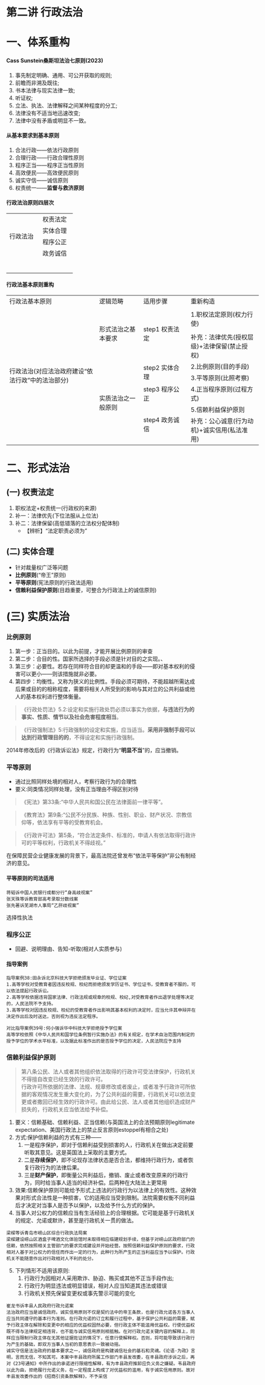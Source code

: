 # 第二讲 行政法治
# 一、体系重构
#### Cass Sunstein桑斯坦法治七原则(2023)
1. 事先制定明确、通用、可公开获取的规则;
2. 前瞻而非溯及既往;
3. 书本法律与现实法律一致;
4. 听证权;
5. 立法、执法、法律解释之间某种程度的分工;
6. 法律没有不适当地迅速改变;
7. 法律中没有矛盾或明显不一致。
#### 从基本要求到基本原则
1. 合法行政——依法行政原则
2. 合理行政——行政合理性原则
3. 程序正当——程序正当性原则
4. 高效便民——高效便民原则
5. 诚实守信——诚信原则
6. 权责统一——**监督与救济原则**
#### 行政法治原则四层次
<table>
 <tr height=18 style='mso-height-source:userset;height:13.8pt' id='r0'>
<td rowspan=4 height=73 class=x21 width=72 style='height:55.2pt;width:54pt;'>行政法治</td>
<td width=72 style='width:54pt;'>权责法定</td>
 </tr>
 <tr height=18 style='mso-height-source:userset;height:13.8pt' id='r1'>
<td>实体合理</td>
 </tr>
 <tr height=18 style='mso-height-source:userset;height:13.8pt' id='r2'>
<td>程序公正</td>
 </tr>
 <tr height=18 style='mso-height-source:userset;height:13.8pt' id='r3'>
<td>政务诚信</td>
 </tr>
 <tr height=19 style='mso-height-source:userset;height:14.25pt' id='r4'>
  <td height=19 colspan=2 style='height:14.25pt;mso-ignore:colspan;'></td>
 </tr>
 <tr height=18 style='mso-height-source:userset;height:13.8pt' id='r5'>
<td height=18 style='height:13.8pt;'></td>
 </tr>
</table>

#### 行政法基本原则重构

<table cellpadding=0 cellspacing=0 width=670 style='border-collapse: 
 collapse;table-layout:fixed;width:502pt'>
 <col width=248 style='mso-width-source:userset;width:186pt'>
 <col width=113 style='mso-width-source:userset;width:84.75pt'>
 <col width=119 style='mso-width-source:userset;width:89.25pt'>
 <col width=190 style='mso-width-source:userset;width:142.5pt'>
 <tr height=18 style='mso-height-source:userset;height:13.8pt' id='r0'>
<td height=18 class=x62 width=248 style='height:13.8pt;width:186pt;'>行政法基本原则</td>
<td class=x62 width=113 style='width:84.75pt;'>逻辑范畴</td>
<td class=x62 width=119 style='width:89.25pt;'>适用步骤</td>
<td class=x62 width=190 style='width:142.5pt;'>重新构造</td>
 </tr>
 <tr height=64 style='mso-height-source:userset;height:48.6pt' id='r1'>
<td rowspan=7 height=175 class=x64 style='height:131.4pt;'>行政法治(对应法治政府建设“依法行政”中的法治部分)</td>
<td rowspan=2 height=83 class=x64 style='height:62.4pt;'>形式法治之基本要求</td>
<td rowspan=2 height=83 class=x64 style='height:62.4pt;'>step1 权责法定</td>
<td class=x63>1.职权法定原则(权力行使)</td>
 </tr>
 <tr height=18 style='mso-height-source:userset;height:13.8pt' id='r2'>
<td class=x63>补充：法律优先(授权层级)+法律保留(禁止授权)</td>
 </tr>
 <tr height=18 style='mso-height-source:userset;height:13.8pt' id='r3'>
<td rowspan=5 height=92 class=x64 style='height:69pt;'>实质法治之一般原则</td>
<td rowspan=2 height=36 class=x64 style='height:27.6pt;'>step2 实体合理</td>
<td class=x63>2.比例原则(目的手段)</td>
 </tr>
 <tr height=18 style='mso-height-source:userset;height:13.8pt' id='r4'>
<td class=x63>3.平等原则(比照考察)</td>
 </tr>
 <tr height=18 style='mso-height-source:userset;height:13.8pt' id='r5'>
<td class=x63>step3 程序公正</td>
<td class=x63>4.正当程序原则(过程方式)</td>
 </tr>
 <tr height=18 style='mso-height-source:userset;height:13.8pt' id='r6'>
<td rowspan=2 height=36 class=x64 style='height:27.6pt;'>step4 政务诚信</td>
<td class=x63>5.信赖利益保护原则</td>
 </tr>
 <tr height=18 style='mso-height-source:userset;height:13.8pt' id='r7'>
<td class=x63>补充：公心诚意(行为动机)+诚实信用(私法准用)</td>
 </tr>
<![if supportMisalignedColumns]>
 <tr height=0 style='display:none'>
  <td width=248 style='width:186pt'></td>
  <td width=113 style='width:84.75pt'></td>
  <td width=119 style='width:89.25pt'></td>
  <td width=190 style='width:142.5pt'></td>
 </tr>
 <![endif]>
</table>


# 二、形式法治
## (一) 权责法定
1. 职权法定+权责统一(行政权的来源)
2. 补一：法律优先(下位法服从上位法)
3. 补二：法律保留(高低错落的立法权分配体制)
   - 【辨析】“法定职责必须为”
## (二) 实体合理
- 针对裁量权广泛等问题
- **比例原则**(“帝王”原则)
- **平等原则**(宪法原则的行政法适用)
- **信赖利益保护原则**(目趋重要，可整合为行政法上的诚信原则)
# (三) 实质法治
### 比例原则
1. 第一步：正当目的。以此为前提，才能开展比例原则的审查
2. 第二步：合目的性。国家所选择的手段必须是针对目的之实现。、
3. 第三步：必要性。若存在同样符合目的却更温和的手段——即对基本权利的侵害可以更小——则该措施就非必要。
4. 第四步：均衡性。又称为狭义的比例性。手段必须可期待，不能超越所需达成后果或目的的相称程度，需要将相关人所受到的影响与其对立的公共利益或他人的基本权利进行整体衡量。
>《行政处罚法》5.2:设定和实施行政处罚必须以事实为依据，**与违法行为的事实、性质、情节以及社会危害程度相当**。

>《行政强制法》5:行政强制的设定和实施，应当适当。**采用非强制手段可以达到行政管理目的的**，不得设定和实施行政强制。

2014年修改后的《行政诉讼法》规定，行政行为“**明显不当**”的，应当撤销。
### 平等原则
- 通过比照同样处境的相对人，考察行政行为的合理性
- 要义:同类情况同样处理，没有正当理由不得区别对待
>《宪法》第33条:“中华人民共和国公民在法律面前一律平等”。

>《教育法》第9条:“公民不分民族、种族、性别、职业、财产状况、宗教信仰等，依法享有平等的受教育机会。

>《行政许可法》第5条，“符合法定条件、标准的，申请人有依法取得行政许可的平等权利，行政机关不得歧视。”

在保障民营企业健康发展的背景下，最高法院还曾发布“依法平等保护”非公有制经济的意见。
#### 平等原则的司法适用
~~~
蒋韬诉中国人民银行成都分行“身高歧视案”
张天珠等诉教育部高考录取分数线案
张先著诉芜湖市人事局“乙肝歧视案”
~~~
选择性执法
### 程序公正
- 回避、说明理由、告知-听取(相对人实质参与)
#### 指导案例
~~~
指导案例38:田永诉北京科技大学拒绝颁发毕业证、学位证案
1.高等学校对受教育者因违反校规、校纪而拒绝颁发学历证书、学位证书，受教育者不服的，可以依法提起行政诉讼。
2.高等学校依据违背国家法律、行政法规或规章的校规、校纪,对受教育者作出退学处理等决定的，人民法院不予支持。
3.高等学校对因违反校规、校纪的受教育者作出影响其基本权利的决定时，应当允许其申辩并在决定作出后及时送达，否则视为违反法定程序。
~~~
~~~
对比指导案例39号:何小强诉华中科技大学拒绝授予学位案
高等学校依照《中华人民共和国学位条例暂行实施办法》的有关规定，在学术自治范围内制定的授予学位的学术水平标准，以及据此标准作出的是否授予学位的决定，人民法院应予支持
~~~
### 信赖利益保护原则
>第八条公民、法人或者其他组织依法取得的行政许可受法律保护，行政机关不得擅自改变已经生效的行政许可。\
行政许可所依据的法律、法规、规章修改或者废止，或者准予行政许可所依据的客观情况发生重大变化的，为了公共利益的需要，行政机关可以依法变更或者撒回已经生效的行政许可。由此给公民、法人或者其他组织造成财产损失的，行政机关应当依法给予补偿。
1. 要义：信赖基础、信赖利益、正当信赖(与英国法上的合法预期原则legitimate expectation、美国行政法上的禁止反言原则estoppeI有相合之处)
2. 方式:保护信赖利益的方式有三种——
   1. 一是程序保护，即对于信赖利益受到损害的人，行政机关在做出决定前要听取其意见。这是英国法上采取的主要方式。
   2. 二是**存续保护**，即不论现存法律状态是否合法，都维持行政行为，或者恢复行政行为的法律后果。
   3. 三是**财产保护**，即衡量公共利益后，撤销、废止或者改变原来的行政行为，同时给当事人适当的经济补偿。后两种在大陆法上更常用
3. 效果:信赖保护原则可能给予形式上违法的行政行为以法律上的有效性。这种效果对形式合法性是一种损害，它的适用应当受到限制。法院需要权衡不同利益后才决定对当事人是否予以保护，以及给予什么方式的保护。
4. 当事人对公权力的信赖应当有生活经验上的合理根据。它可能是基于行政机关的规定、允诺或默许，甚至是行政机关一贯的做法。
~~~
梁樑等诉青岛市崂山区综合行政执法局案
梁樑建设崂山区酒盒子啤酒文化体验馆时未取得相应临建规划手续，但基于对崂山区政府部门的信赖，依然按照相关主管部门的要求完成建设并开始经营。按照信赖利益保护原则的要求，行政相对人基于对公权力的信任而作出一定的行为，此种行为所产生的正当利益应当予以保护。行政机关不能随意作出对行政相对人不利的处分。
~~~
5. 下列情形不适用该原则:
   1. 行政行为因相对人采用欺诈、胁迫、贿买或其他不正当手段作出;
   2. 行政行为明显违法或明显错误，相对人应当知道其违法或错误
   3. 行政机关预先保留变更权或事先警示可能的变化
~~~
崔龙书诉丰县人民政府行政允诺案
法治政府应当是诚信政府。诚实信用原则不仅是契约法中的帝王条款，也是行政允诺各方当事人应当共同遵守的基本行为准则。在行政允诺的订立和履行过程中，基于保护公共利益的需要，赋予行政主体在解除和变更中的相应的优益权固然必要，但行政主体不能滥用优益权。行使优益权既不得与法律规定相违背，也不能与诚实信用原则相抵触。在对行政允诺关键内容的解释上，同样应当限制行政主体在无其他证据佐证的情况下，任意行使解释权。否则，将可能导致该行政行为产生的基础，即双方当事人当初的意思表示一致被动摇。
诚实守信是法治政府的基本要求之一，诚信政府是构建诚信社会的基石和灵魂。《论语·为政》言明，言而无信，不知其可。本案中丰县政府所属工作部门丰县发改委，在丰县政府涉诉之后，再对《23号通知》中所作出的承诺进行限缩性解释，有为丰县政府推卸应负义务之嫌疑。韦县政府以此为由，拒绝履行允诺义务，在一定程度上构成了对优益权的滥用，有于诚实信用原则。故对丰县发改委作出的《招商引资条款解释》，不予采信
~~~